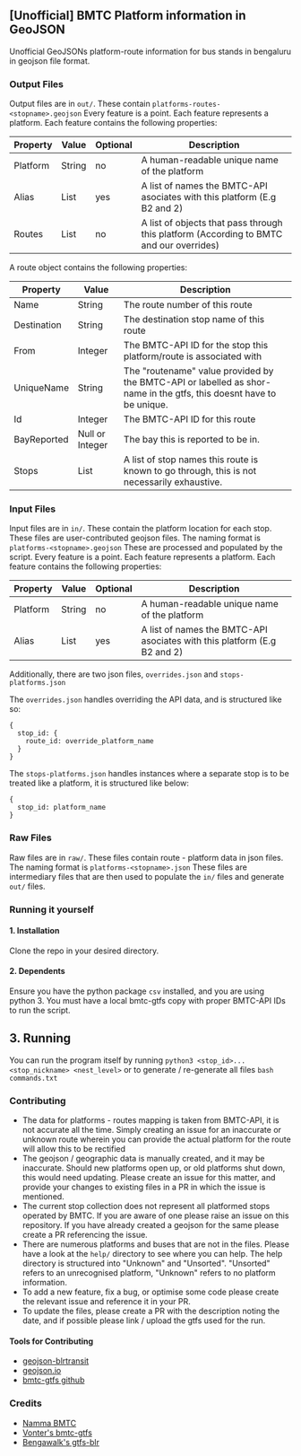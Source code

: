 ## [Unofficial] BMTC Platform information in GeoJSON
Unofficial GeoJSONs platform-route information for bus stands in bengaluru
in geojson file format.

### Output Files
Output files are in `out/`. These contain `platforms-routes-<stopname>.geojson`
Every feature is a point. Each feature represents a platform. Each feature contains the following properties:

| Property | Value  | Optional | Description                                                                             |
|----------|--------|----------|-----------------------------------------------------------------------------------------|
| Platform | String | no       | A human-readable unique name of the platform                                            |
| Alias    | List   | yes      | A list of names the BMTC-API asociates with this platform (E.g B2 and 2)                |
| Routes   | List   | no       | A list of objects that pass through this platform (According to BMTC and our overrides) |

A route object contains the following properties:

| Property    | Value           | Description                                                                                                         |
|-------------|-----------------|---------------------------------------------------------------------------------------------------------------------|
| Name        | String          | The route number of this route                                                                                      |
| Destination | String          | The destination stop name of this route                                                                             |
| From        | Integer         | The BMTC-API ID for the stop this platform/route is associated with                                                 |
| UniqueName  | String          | The "routename" value provided by the BMTC-API or labelled as shor-name in the gtfs, this doesnt have to be unique. |
| Id          | Integer         | The BMTC-API ID for this route                                                                                      |
| BayReported | Null or Integer | The bay this is reported to be in.                                                                                  |
| Stops       | List            | A list of stop names this route is known to go through, this is not necessarily exhaustive.                         |

### Input Files
Input files are in `in/`. These contain the platform location for each stop. These files are user-contributed geojson files. The naming format is `platforms-<stopname>.geojson`
These are processed and populated by the script.
Every feature is a point. Each feature represents a platform. Each feature contains the following properties:

| Property | Value  | Optional | Description                                                              |
|----------|--------|----------|--------------------------------------------------------------------------|
| Platform | String | no       | A human-readable unique name of the platform                             |
| Alias    | List   | yes      | A list of names the BMTC-API asociates with this platform (E.g B2 and 2) |

Additionally, there are two json files, `overrides.json` and `stops-platforms.json`

The `overrides.json` handles overriding the API data, and is structured like so: 
```
{
  stop_id: {
    route_id: override_platform_name
  }
}
```
The `stops-platforms.json` handles instances where a separate stop is to be treated like a platform, it is structured like below:
```
{
  stop_id: platform_name
}
```
### Raw Files
Raw files are in `raw/`. These files contain route - platform data in json files. The naming format is `platforms-<stopname>.json`
These files are intermediary files that are then used to populate the `in/` files and generate `out/` files.

### Running it yourself
#### 1. Installation
Clone the repo in your desired directory.
#### 2. Dependents
Ensure you have the python package `csv` installed, and you are using python 3. You must have a local bmtc-gtfs copy
with proper BMTC-API IDs to run the script.
## 3. Running
You can run the program itself by running `python3 <stop_id>... <stop_nickname> <nest_level>` or to generate / re-generate all files `bash commands.txt`

### Contributing
- The data for platforms - routes mapping is taken from BMTC-API, it is not accurate all the time. Simply creating an issue
for an inaccurate or unknown route wherein you can provide the actual platform for the route will allow this to be rectified
- The geojson / geographic data is manually created, and it may be inaccurate. Should new platforms open up, or old 
platforms shut down, this would need updating. Please create an issue for this matter, and provide your changes to existing 
files in a PR in which the issue is mentioned.
- The current stop collection does not represent all platformed stops operated by BMTC. If you are aware of one please raise
an issue on this repository. If you have already created a geojson for the same please create a PR referencing the issue.
- There are numerous platforms and buses that are not in the files. Please have a look at the `help/` directory to see where you can help.
The help directory is structured into "Unknown" and "Unsorted". "Unsorted" refers to an unrecognised platform, "Unknown" refers to no platform information.
- To add a new feature, fix a bug, or optimise some code please create the relevant issue and reference it in your PR.
- To update the files, please create a PR with the description noting the date, and if possible please link / upload the gtfs used for the run.
#### Tools for Contributing
- [geojson-blrtransit](https://geojson.blrtransit.com/)
- [geojson.io](https://geojson.io/)
- [bmtc-gtfs github](https://github.com/bengawalk/gtfs-blr/tree/main/bmtc)

### Credits

- [Namma BMTC](https://bmtcwebportal.amnex.com/commuter/dashboard)
- [Vonter's bmtc-gtfs](https://github.com/Vonter/bmtc-gtfs)
- [Bengawalk's gtfs-blr](https://github.com/bengawalk/gtfs-blr)

